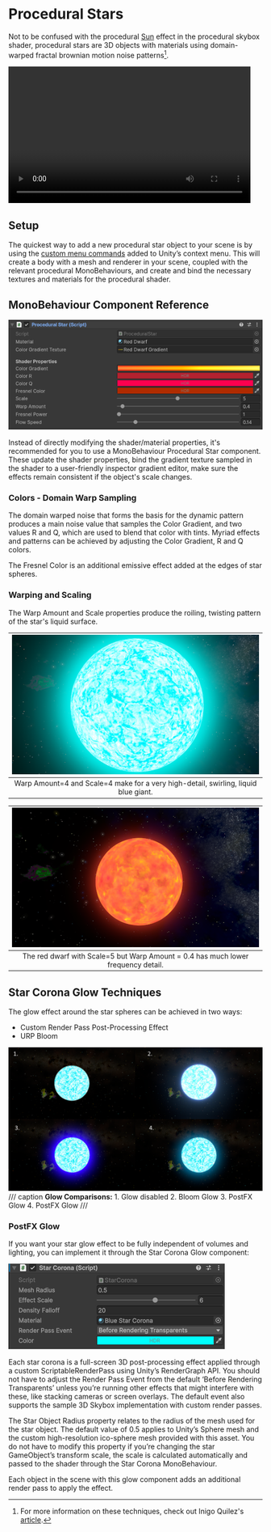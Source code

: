 # Procedural Stars

Not to be confused with the procedural [Sun](../shader-skybox/shader-properties-reference.md/#sun) effect in the procedural skybox shader, procedural stars are 3D objects with materials using domain-warped fractal brownian motion noise patterns[^1].

<video controls loop width="480" height="270">
    <source src="../../assets/videos/blue-star.mp4" type="video/mp4">
    Your browser does not support the video tag.
</video>

## Setup

The quickest way to add a new procedural star object to your scene is by using the [custom menu commands](custom-menu-commands.md) added to Unity’s context menu. This will create a body with a mesh and renderer in your scene, coupled with the relevant procedural MonoBehaviours, and create and bind the necessary textures and materials for the procedural shader.

## MonoBehaviour Component Reference
![Procedural Star Component](../assets/images/procedural-stars/procedural-star-component.png)

Instead of directly modifying the shader/material properties, it's recommended for you to use a MonoBehaviour Procedural Star component. These update the shader properties, bind the gradient texture sampled in the shader to a user-friendly inspector gradient editor, make sure the effects remain consistent if the object's scale changes. 

### Colors - Domain Warp Sampling

The domain warped noise that forms the basis for the dynamic pattern produces a main noise value that samples the Color Gradient, and two values R and Q, which are used to blend that color with tints. Myriad effects and patterns  can be achieved by adjusting the Color Gradient, R and Q colors. 

The Fresnel Color is an additional emissive effect added at the edges of star spheres. 

### Warping and Scaling

The Warp Amount and Scale properties produce the roiling, twisting pattern of the star's liquid surface.

| ![Blue Star Example](../assets/images/procedural-stars/blue-star-example.png) |
|:--:|
| Warp Amount=4 and Scale=4 make for a very high-detail, swirling, liquid blue giant.|

| ![Red Star Example](../assets/images/procedural-stars/red-star-example.png) |
|:--:|
| The red dwarf with Scale=5 but Warp Amount = 0.4 has much lower frequency detail.|

[^1]: For more information on these techniques, check out Inigo Quilez's [article](https://iquilezles.org/articles/warp/).

## Star Corona Glow Techniques

The glow effect around the star spheres can be achieved in two ways:

- Custom Render Pass Post-Processing Effect
- URP Bloom

![Corona Glow Comparisons](../assets/images/procedural-celestial-bodies/glow-comparison.png)
/// caption
**Glow Comparisons:** 1. Glow disabled  2. Bloom Glow  3. PostFX Glow  4. PostFX Glow
///


### PostFX Glow

If you want your star glow effect to be fully independent of volumes and lighting, you can implement it through the Star Corona Glow component:

![Star Corona Component](../assets/images/procedural-stars/star-corona-component.png)

Each star corona is a full-screen 3D post-processing effect applied through a custom ScriptableRenderPass using Unity’s RenderGraph API. You should not have to adjust the Render Pass Event from the default ‘Before Rendering Transparents’ unless you’re running other effects that might interfere with these, like stacking cameras or screen overlays. The default event also supports the sample 3D Skybox implementation with custom render passes.

The Star Object Radius property relates to the radius of the mesh used for the star object. The default value of 0.5 applies to Unity’s Sphere mesh and the custom high-resolution ico-sphere mesh provided with this asset. You do not have to modify this property if you’re changing the star GameObject’s transform scale, the scale is calculated automatically and passed to the shader through the Star Corona MonoBehaviour.

Each object in the scene with this glow component adds an additional render pass to apply the effect.

